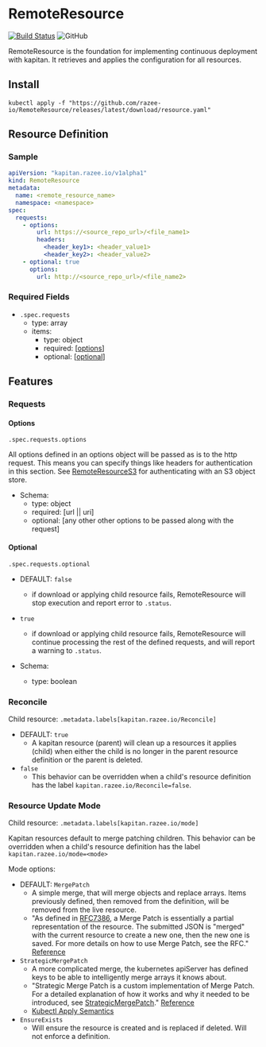 # RemoteResource

[![Build Status](https://travis-ci.com/razee-io/RemoteResource.svg?branch=master)](https://travis-ci.com/razee-io/RemoteResource)
![GitHub](https://img.shields.io/github/license/razee-io/RemoteResource.svg?color=success)

RemoteResource is the foundation for implementing continuous deployment with
kapitan. It retrieves and applies the configuration for all resources.

## Install

```shell
kubectl apply -f "https://github.com/razee-io/RemoteResource/releases/latest/download/resource.yaml"
```

## Resource Definition

### Sample

```yaml
apiVersion: "kapitan.razee.io/v1alpha1"
kind: RemoteResource
metadata:
  name: <remote_resource_name>
  namespace: <namespace>
spec:
  requests:
    - options:
        url: https://<source_repo_url>/<file_name1>
        headers:
          <header_key1>: <header_value1>
          <header_key2>: <header_value2>
    - optional: true
      options:
        url: http://<source_repo_url>/<file_name2>
```

### Required Fields

- `.spec.requests`
  - type: array
  - items:
    - type: object
    - required: [[options](#Options)]
    - optional: [[optional](#Optional)]

## Features

### Requests

#### Options

`.spec.requests.options`

All options defined in an options object will be passed as is to the http request.
This means you can specify things like headers for authentication in this section.
See [RemoteResourceS3](https://github.com/razee-io/RemoteResourceS3) for
authenticating with an S3 object store.

- Schema:
  - type: object
  - required: [url || uri]
  - optional: [any other other options to be passed along with the request]

#### Optional

`.spec.requests.optional`

- DEFAULT: `false`
  - if download or applying child resource fails, RemoteResource will stop
  execution and report error to `.status`.
- `true`
  - if download or applying child resource fails, RemoteResource will continue
  processing the rest of the defined requests, and will report a warning to `.status`.

- Schema:
  - type: boolean

### Reconcile

Child resource: `.metadata.labels[kapitan.razee.io/Reconcile]`

- DEFAULT: `true`
  - A kapitan resource (parent) will clean up a resources it applies (child) when
either the child is no longer in the parent resource definition or the parent is
deleted.
- `false`
  - This behavior can be overridden when a child's resource definition has
the label `kapitan.razee.io/Reconcile=false`.

### Resource Update Mode

Child resource: `.metadata.labels[kapitan.razee.io/mode]`

Kapitan resources default to merge patching children. This behavior can be
overridden when a child's resource definition has the label
`kapitan.razee.io/mode=<mode>`

Mode options:

- DEFAULT: `MergePatch`
  - A simple merge, that will merge objects and replace arrays. Items previously
  defined, then removed from the definition, will be removed from the live resource.
  - "As defined in [RFC7386](https://tools.ietf.org/html/rfc7386), a Merge Patch
  is essentially a partial representation of the resource. The submitted JSON is
  "merged" with the current resource to create a new one, then the new one is
  saved. For more details on how to use Merge Patch, see the RFC." [Reference](https://github.com/kubernetes/community/blob/master/contributors/devel/sig-architecture/api-conventions.md#patch-operations)
- `StrategicMergePatch`
  - A more complicated merge, the kubernetes apiServer has defined keys to be
  able to intelligently merge arrays it knows about.
  - "Strategic Merge Patch is a custom implementation of Merge Patch. For a
  detailed explanation of how it works and why it needed to be introduced, see
  [StrategicMergePatch](https://github.com/kubernetes/community/blob/master/contributors/devel/sig-api-machinery/strategic-merge-patch.md)."
  [Reference](https://github.com/kubernetes/community/blob/master/contributors/devel/sig-architecture/api-conventions.md#patch-operations)
  - [Kubectl Apply Semantics](https://kubectl.docs.kubernetes.io/pages/app_management/field_merge_semantics.html)
- `EnsureExists`
  - Will ensure the resource is created and is replaced if deleted. Will not
  enforce a definition.
